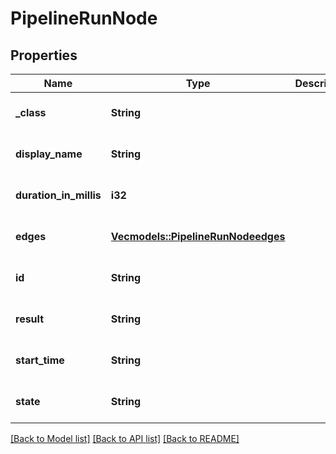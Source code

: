 # PipelineRunNode

## Properties
Name | Type | Description | Notes
------------ | ------------- | ------------- | -------------
**_class** | **String** |  | [optional] [default to None]
**display_name** | **String** |  | [optional] [default to None]
**duration_in_millis** | **i32** |  | [optional] [default to None]
**edges** | [**Vec<models::PipelineRunNodeedges>**](PipelineRunNodeedges.md) |  | [optional] [default to None]
**id** | **String** |  | [optional] [default to None]
**result** | **String** |  | [optional] [default to None]
**start_time** | **String** |  | [optional] [default to None]
**state** | **String** |  | [optional] [default to None]

[[Back to Model list]](../README.md#documentation-for-models) [[Back to API list]](../README.md#documentation-for-api-endpoints) [[Back to README]](../README.md)


